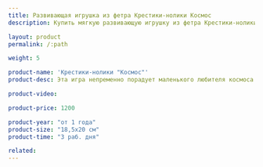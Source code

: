```yaml
---
title: Развивающая игрушка из фетра Крестики-нолики Космос
description: Купить мягкую развивающую игрушку из фетра Крестики-нолики Космос в магазине KiddyTrick

layout: product
permalink: /:path

weight: 5

product-name: 'Крестики-нолики "Космос"'
product-desc: Эта игра непременно порадует маленького любителя космоса. Ракета и летающая тарелка поборются за победу и за чудесный приз, который заранее придумает вместе с соперником. Шнуровка потренирует мелкую моторику малыша. 

product-video:

product-price: 1200

product-year: "от 1 года"
product-size: "18,5х20 см"
product-time: "3 раб. дня"

related:
---
```

	